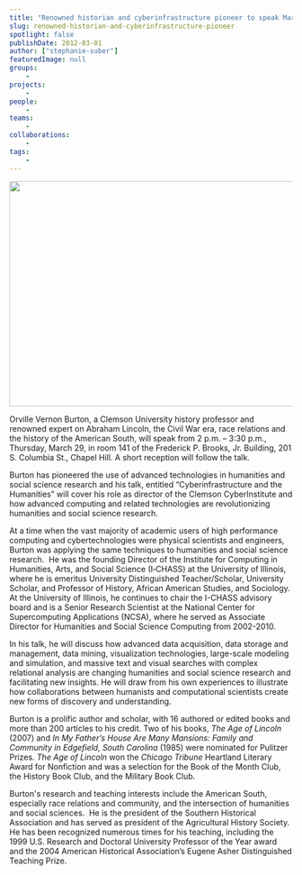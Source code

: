 ```yaml
---
title: "Renowned historian and cyberinfrastructure pioneer to speak March 29"
slug: renowned-historian-and-cyberinfrastructure-pioneer
spotlight: false
publishDate: 2012-03-01
author: ["stephanie-suber"]
featuredImage: null
groups:
    - 
projects:
    - 
people:
    - 
teams: 
    - 
collaborations:
    - 
tags:
    - 
---
```

<p><a href="https://www.renci.org/wp-content/uploads/2012/03/Vernon_Burton.png"><img class="alignnone size-full wp-image-8855" title="Vernon_Burton" src="https://www.renci.org/wp-content/uploads/2012/03/Vernon_Burton.png" alt="" width="600" height="400" /></a></p>

<p>Orville Vernon Burton, a Clemson University history professor and renowned expert on Abraham Lincoln, the Civil War era, race relations and the history of the American South, will speak from 2 p.m. – 3:30 p.m., Thursday, March 29, in room 141 of the Frederick P. Brooks, Jr. Building, 201 S. Columbia St., Chapel Hill. A short reception will follow the talk.<!--more--></p>

<p>Burton has pioneered the use of advanced technologies in humanities and social science research and his talk, entitled “Cyberinfrastructure and the Humanities” will cover his role as director of the Clemson CyberInstitute and how advanced computing and related technologies are revolutionizing humanities and social science research.</p>

<p>At a time when the vast majority of academic users of high performance computing and cybertechnologies were physical scientists and engineers, Burton was applying the same techniques to humanities and social science research.  He was the founding Director of the Institute for Computing in Humanities, Arts, and Social Science (I‑CHASS) at the University of Illinois, where he is emeritus University Distinguished Teacher/Scholar, University Scholar, and Professor of History, African American Studies, and Sociology.  At the University of Illinois, he continues to chair the I-CHASS advisory board and is a Senior Research Scientist at the National Center for Supercomputing Applications (NCSA), where he served as Associate Director for Humanities and Social Science Computing from 2002-2010.</p>

<p>In his talk, he will discuss how advanced data acquisition, data storage and management, data mining, visualization technologies, large-scale modeling and simulation, and massive text and visual searches with complex relational analysis are changing humanities and social science research and facilitating new insights. He will draw from his own experiences to illustrate how collaborations between humanists and computational scientists create new forms of discovery and understanding.</p>

<p>Burton is a prolific author and scholar, with 16 authored or edited books and more than 200 articles to his credit. Two of his books, <em>The Age of Lincoln</em> (2007) and <em>In My Father’s House Are Many Mansions: Family and Community in Edgefield, South Carolina</em> (1985) were nominated for Pulitzer Prizes. <em>The Age of Lincoln</em> won the <em>Chicago Tribune</em> Heartland Literary Award for Nonfiction and was a selection for the Book of the Month Club, the History Book Club, and the Military Book Club.</p>

<p>Burton's research and teaching interests include the American South, especially race relations and community, and the intersection of humanities and social sciences.  He is the president of the Southern Historical Association and has served as president of the Agricultural History Society. He has been recognized numerous times for his teaching, including the 1999 U.S. Research and Doctoral University Professor of the Year award and the 2004 American Historical Association’s Eugene Asher Distinguished Teaching Prize.</p>
